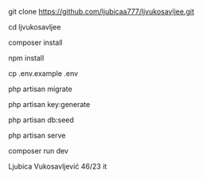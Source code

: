 git clone https://github.com/ljubicaa777/ljvukosavljee.git

cd ljvukosavljee

composer install

npm install

cp .env.example .env

php artisan migrate

php artisan key:generate

php artisan db:seed

php artisan serve

composer run dev


Ljubica Vukosavljević 46/23 it
